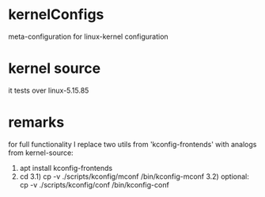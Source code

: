 # kernelConfigs
meta-configuration for linux-kernel configuration 

# kernel source
it tests over linux-5.15.85

# remarks 
for full functionality I replace two utils from 'kconfig-frontends' with analogs from kernel-source:
1) apt install kconfig-frontends
2) cd <linux-sources-root>
3.1) cp -v ./scripts/kconfig/mconf /bin/kconfig-mconf
3.2) optional: cp -v ./scripts/kconfig/conf /bin/kconfig-conf
